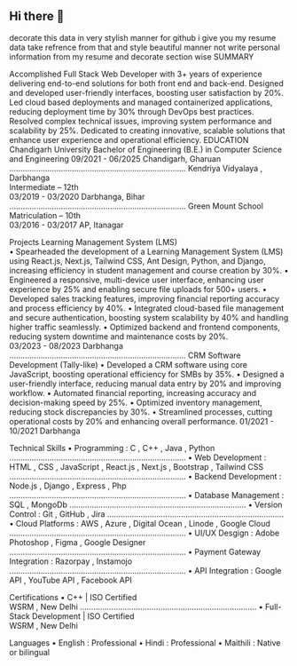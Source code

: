 ## Hi there 👋

<!--
**skjha80195/skjha80195** is a ✨ _special_ ✨ repository because its README.md (this file) appears on your GitHub profile.

Here are some ideas to get you started:

- 🔭 I’m currently working on ...
- 🌱 I’m currently learning ...
- 👯 I’m looking to collaborate on ...
- 🤔 I’m looking for help with ...
- 💬 Ask me about ...
- 📫 How to reach me: ...
- 😄 Pronouns: ...
- ⚡ Fun fact: ...
--> decorate this data in very stylish manner for github i give you my resume data take refrence from that and style beautiful manner not write personal information from my resume and decorate section wise SUMMARY 
Accomplished Full Stack Web Developer with 3+ years of 
experience delivering end-to-end solutions for both front
end and back-end. Designed and developed user-friendly 
interfaces, boosting user satisfaction by 20%. Led cloud
based deployments and managed containerized 
applications, reducing deployment time by 30% through 
DevOps best practices. Resolved complex technical issues, 
improving system performance and scalability by 25%. 
Dedicated to creating innovative, scalable solutions that 
enhance user experience and operational efficiency. 
EDUCATION 
Chandigarh University 
Bachelor of Engineering (B.E.) in Computer Science and 
Engineering 
     09/2021 - 06/2025           Chandigarh, Gharuan 
……………………………………………………………………. 
Kendriya Vidyalaya , Darbhanga  
Intermediate – 12th  
     03/2019 - 03/2020           Darbhanga, Bihar 
……………………………………………………………………. 
Green Mount School 
Matriculation – 10th  
     03/2016 - 03/2017           AP, Itanagar 
 
Projects 
Learning Management System (LMS)  
• Spearheaded the development of a Learning Management System 
(LMS) using React.js, Next.js, Tailwind CSS, Ant Design, Python, 
and Django, increasing efficiency in student management and 
course creation by 30%. 
• Engineered a responsive, multi-device user interface, enhancing 
user experience by 25% and enabling secure file uploads for 500+ 
users. 
• Developed sales tracking features, improving financial reporting 
accuracy and process efficiency by 40%. 
• Integrated cloud-based file management and secure 
authentication, boosting system scalability by 40% and handling 
higher traffic seamlessly. 
• Optimized backend and frontend components, reducing system 
downtime and maintenance costs by 20%.      
       03/2023 - 08/2023           Darbhanga 
……………………………………………………………………. 
CRM Software Development (Tally-like) 
• Developed a CRM software using core JavaScript, boosting 
operational efficiency for SMBs by 35%. 
• Designed a user-friendly interface, reducing manual data 
entry by 20% and improving workflow. 
• Automated financial reporting, increasing accuracy and 
decision-making speed by 25%. 
• Optimized inventory management, reducing stock 
discrepancies by 30%. 
• Streamlined processes, cutting operational costs by 20% and 
enhancing overall performance. 
      01/2021 - 10/2021           Darbhanga 
 
Technical Skills 
• Programming : C , C++ , Java , Python 
……………………………………………………………………. 
• Web Development : HTML , CSS , JavaScript , React.js , 
Next.js , Bootstrap , Tailwind CSS 
……………………………………………………………………. 
• Backend Development : Node.js , Django , Express , 
Php 
……………………………………………………………………. 
• Database Management : SQL , MongoDb 
……………………………………………………………………. 
• Version Control : Git , GitHub , Jira 
……………………………………………………………………. 
• Cloud Platforms : AWS , Azure , Digital Ocean , Linode , 
Google Cloud 
……………………………………………………………………. 
• UI/UX Desgign : Adobe Photoshop , Figma , Google 
Designer 
……………………………………………………………………. 
• Payment Gateway Integration : Razorpay , Instamojo 
……………………………………………………………………. 
• API Integration : Google API , YouTube API , Facebook 
API 
 
 
Certifications 
• C++  | ISO Certified  
WSRM , New Delhi 
……………………………………………………………………. 
• Full-Stack Development  | ISO Certified  
WSRM , New Delhi 
 
Languages 
• English : Professional 
• Hindi : Professional 
• Maithili : Native or bilingual 
